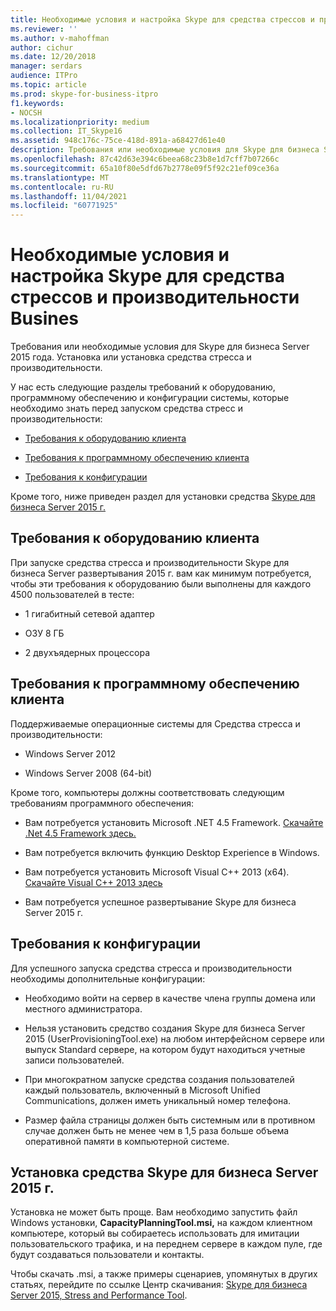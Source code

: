 ```yaml
---
title: Необходимые условия и настройка Skype для средства стрессов и производительности Busines
ms.reviewer: ''
ms.author: v-mahoffman
author: cichur
ms.date: 12/20/2018
manager: serdars
audience: ITPro
ms.topic: article
ms.prod: skype-for-business-itpro
f1.keywords:
- NOCSH
ms.localizationpriority: medium
ms.collection: IT_Skype16
ms.assetid: 948c176c-75ce-418d-891a-a68427d61e40
description: Требования или необходимые условия для Skype для бизнеса Server 2015 года. Установка или установка средства стресса и производительности.
ms.openlocfilehash: 87c42d63e394c6beea68c23b8e1d7cff7b07266c
ms.sourcegitcommit: 65a10f80e5dfd67b2778e09f5f92c21ef09ce36a
ms.translationtype: MT
ms.contentlocale: ru-RU
ms.lasthandoff: 11/04/2021
ms.locfileid: "60771925"
---
```

# <a name="prerequisites-and-setup-for-the-skype-for-busines-stress-and-performance-tool"></a>Необходимые условия и настройка Skype для средства стрессов и производительности Busines
 
Требования или необходимые условия для Skype для бизнеса Server 2015 года. Установка или установка средства стресса и производительности.
  
У нас есть следующие разделы требований к оборудованию, программному обеспечению и конфигурации системы, которые необходимо знать перед запуском средства стресс и производительности:
  
- [Требования к оборудованию клиента](prerequisites-and-setup.md#ClientHardwareReqs)
    
- [Требования к программному обеспечению клиента](prerequisites-and-setup.md#ClientSoftwareReqs)
    
- [Требования к конфигурации](prerequisites-and-setup.md#ConfigReqs)
    
Кроме того, ниже приведен раздел для установки средства [Skype для бизнеса Server 2015 г.](prerequisites-and-setup.md#Installing)
  
## <a name="client-hardware-requirements"></a>Требования к оборудованию клиента
<a name="ClientHardwareReqs"> </a>

При запуске средства стресса и производительности Skype для бизнеса Server развертывания 2015 г. вам как минимум потребуется, чтобы эти требования к оборудованию были выполнены для каждого 4500 пользователей в тесте:
  
- 1 гигабитный сетевой адаптер
    
- ОЗУ 8 ГБ
    
- 2 двухъядерных процессора
    
## <a name="client-software-requirements"></a>Требования к программному обеспечению клиента
<a name="ClientSoftwareReqs"> </a>

Поддерживаемые операционные системы для Средства стресса и производительности:
  
- Windows Server 2012
    
- Windows Server 2008 (64-bit)
    
Кроме того, компьютеры должны соответствовать следующим требованиям программного обеспечения:
  
- Вам потребуется установить Microsoft .NET 4.5 Framework. [Скачайте .Net 4.5 Framework здесь.](https://www.microsoft.com/download/details.aspx?id=30653)
    
- Вам потребуется включить функцию Desktop Experience в Windows.
    
- Вам потребуется установить Microsoft Visual C++ 2013 (x64). [Скачайте Visual C++ 2013 здесь](https://www.microsoft.com/download/details.aspx?id=40784)
    
- Вам потребуется успешное развертывание Skype для бизнеса Server 2015 г.
    
## <a name="configuration-requirements"></a>Требования к конфигурации
<a name="ConfigReqs"> </a>

Для успешного запуска средства стресса и производительности необходимы дополнительные конфигурации:
  
- Необходимо войти на сервер в качестве члена группы домена или местного администратора.
    
- Нельзя установить средство создания Skype для бизнеса Server 2015 (UserProvisioningTool.exe) на любом интерфейсном сервере или выпуск Standard сервере, на котором будут находиться учетные записи пользователей.
    
- При многократном запуске средства создания пользователей каждый пользователь, включенный в Microsoft Unified Communications, должен иметь уникальный номер телефона.
    
- Размер файла страницы должен быть системным или в противном случае должен быть не менее чем в 1,5 раза больше объема оперативной памяти в компьютерной системе.
    
## <a name="installing-the-skype-for-business-server-2015-stress-and-performance-tool"></a>Установка средства Skype для бизнеса Server 2015 г.
<a name="Installing"> </a>

Установка не может быть проще. Вам необходимо запустить файл Windows установки, **CapacityPlanningTool.msi,** на каждом клиентном компьютере, который вы собираетесь использовать для имитации пользовательского трафика, и на переднем сервере в каждом пуле, где будут создаваться пользователи и контакты.
  
Чтобы скачать .msi, а также примеры сценариев, упомянутых в других статьях, перейдите по ссылке Центр скачивания: [Skype для бизнеса Server 2015, Stress and Performance Tool](https://www.microsoft.com/download/details.aspx?id=50367).
  


